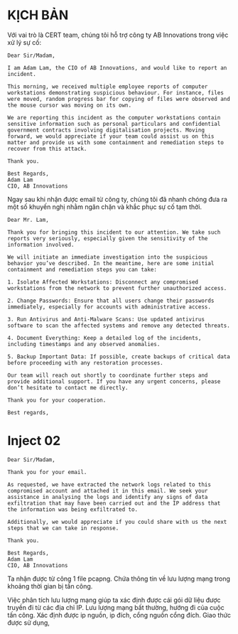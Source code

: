 # KỊCH BẢN
Với vai trò là CERT team, chúng tôi hỗ trợ công ty AB Innovations trong việc xử lý sự cố:
```
Dear Sir/Madam,

I am Adam Lam, the CIO of AB Innovations, and would like to report an incident.

This morning, we received multiple employee reports of computer workstations demonstrating suspicious behaviour. For instance, files were moved, random progress bar for copying of files were observed and the mouse cursor was moving on its own.

We are reporting this incident as the computer workstations contain sensitive information such as personal particulars and confidential government contracts involving digitalisation projects. Moving forward, we would appreciate if your team could assist us on this matter and provide us with some containment and remediation steps to recover from this attack.

Thank you.

Best Regards,
Adam Lam
CIO, AB Innovations
```
Ngay sau khi nhận được email từ công ty, chúng tôi đã nhanh chóng đưa ra một số khuyến nghị nhằm ngăn chặn và khắc phục sự cố tạm thời.
```
Dear Mr. Lam,

Thank you for bringing this incident to our attention. We take such reports very seriously, especially given the sensitivity of the information involved.

We will initiate an immediate investigation into the suspicious behavior you’ve described. In the meantime, here are some initial containment and remediation steps you can take:

1. Isolate Affected Workstations: Disconnect any compromised workstations from the network to prevent further unauthorized access.

2. Change Passwords: Ensure that all users change their passwords immediately, especially for accounts with administrative access.

3. Run Antivirus and Anti-Malware Scans: Use updated antivirus software to scan the affected systems and remove any detected threats.

4. Document Everything: Keep a detailed log of the incidents, including timestamps and any observed anomalies.

5. Backup Important Data: If possible, create backups of critical data before proceeding with any restoration processes.

Our team will reach out shortly to coordinate further steps and provide additional support. If you have any urgent concerns, please don’t hesitate to contact me directly.

Thank you for your cooperation.

Best regards,
```
# Inject 02
```
Dear Sir/Madam,

Thank you for your email.

As requested, we have extracted the network logs related to this compromised account and attached it in this email. We seek your assistance in analysing the logs and identify any signs of data exfiltration that may have been carried out and the IP address that the information was being exfiltrated to.

Additionally, we would appreciate if you could share with us the next steps that we can take in response.

Thank you.

Best Regards,
Adam Lam
CIO, AB Innovations
```

Ta nhận được từ công 1 file pcapng. Chứa thông tin về lưu lượng mạng trong khoảng thời gian bị tấn công.

Việc phân tích lưu lượng mạng giúp ta xác định được cái gói dữ liệu được truyền đi từ các địa chỉ IP. Lưu lượng mạng bất thường, hướng đi của cuộc tấn công. Xác định được ip nguồn, ip đích, cổng nguồn cổng đích. Giao thức được sử dụng, 